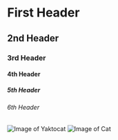 # First Header
## 2nd Header
### 3rd Header
#### 4th Header
##### 5th Header
###### 6th Header
![Image of Yaktocat](https://octodex.github.com/images/yaktocat.png)
![Image of Cat](https://pixnio.com/free-images/2017/09/26/2017-09-26-07-22-55.jpg)

